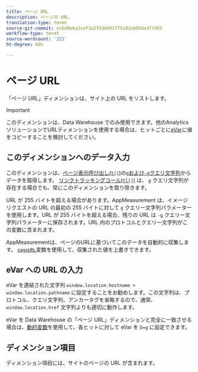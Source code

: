 ```yaml
---
title: ページ URL
description: ページの URL。
translation-type: tm+mt
source-git-commit: ec6d8e6a3cef3a5fd38d91775c83ab95de47fd55
workflow-type: tm+mt
source-wordcount: '221'
ht-degree: 69%

---
```



# ページ URL

「ページ URL」ディメンションは、サイト上の URL をリストします。

>[!IMPORTANT]
>
>このディメンションは、Data Warehouse でのみ使用できます。他のAnalyticsソリューションでURLディメンションを使用する場合は、ヒットごとに[eVar](evar.md)に値をコピーすることを検討してください。

## このディメンションへのデータ入力

このディメンションは、[ページ表示呼び出し(`t()`)](/help/implement/vars/functions/t-method.md)の[`g`および`-g`クエリ文字列](/help/implement/validate/query-parameters.md)からデータを取得します。 [リンクトラッキングコール(`tl()`)](/help/implement/vars/functions/tl-method.md) は、 `g` クエリ文字列が存在する場合でも、常にこのディメンションを取り除きます。

URL が 255 バイトを超える場合があります。AppMeasurement は、イメージリクエストの URL の最初の 255 バイトに対して `g` クエリー文字列パラメーターを使用します。URL が 255 バイトを超える場合、残りの URL は `-g` クエリー文字列パラメーターに保存されます。URL 内のプロトコルとクエリー文字列がこの変数に含まれます。

AppMeasurementは、ページのURLに基づいてこのデータを自動的に収集します。 [`pageURL`](/help/implement/vars/page-vars/pageurl.md)変数を使用して、収集された値を上書きできます。

## eVar への URL の入力

eVar を連結された文字列 `window.location.hostname + window.location.pathname` に設定することをお勧めします。この文字列は、プロトコル、クエリ文字列、アンカータグを省略するので、通常、`window.location.href` 文字列よりも適切に動作します。

eVar を Data Warehouse の「ページ URL」ディメンションと完全に一致させる場合は、[動的変数](/help/implement/vars/page-vars/dynamic-variables.md)を使用して、各ヒットに対して eVar を `D=g` に設定できます。

## ディメンション項目

ディメンション項目には、サイトのページの URL が含まれます。
